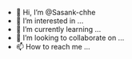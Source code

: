 - 👋 Hi, I’m @Sasank-chhe
- 👀 I’m interested in ...
- 🌱 I’m currently learning ...
- 💞️ I’m looking to collaborate on ...
- 📫 How to reach me ...

<!---
Sasank-chhe/Sasank-chhe is a ✨ special ✨ repository because its `README.md` (this file) appears on your GitHub profile.
You can click the Preview link to take a look at your changes.
--->
